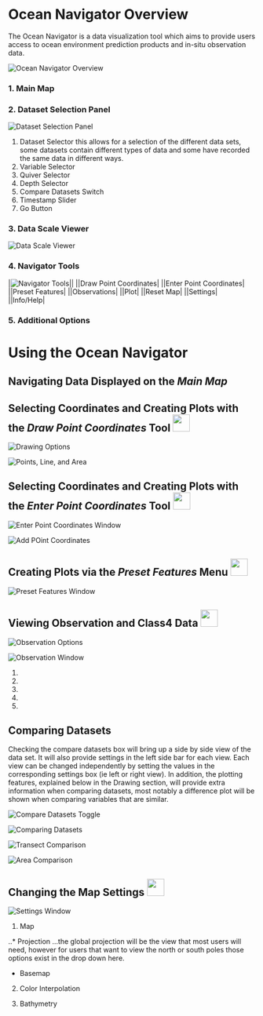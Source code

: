 # Ocean Navigator Overview

The Ocean Navigator is a data visualization tool which aims to provide users access to ocean environment prediction products and in-situ observation data.

![Ocean Navigator Overview](screenshots/overview.png "Ocean Navigator Overview")

### 1. Main Map

### 2. Dataset Selection Panel

![Dataset Selection Panel](screenshots/dataset_selector.png "Dataset Selection Panel")

1. Dataset Selector
this allows for a selection of the different data sets, some datasets contain different types of data and some have recorded the same data in different ways.
2. Variable Selector
3. Quiver Selector
4. Depth Selector
5. Compare Datasets Switch
6. Timestamp Slider
7. Go Button

### 3. Data Scale Viewer

![Data Scale Viewer](screenshots/scale_viewer.png "Data Scale Viewer")

### 4. Navigator Tools
|![Navigator Tools](screenshots/map_buttons.png "Navigator Tools")||
||Draw Point Coordinates|
||Enter Point Coordinates|
||Preset Features|
||Observations|
||Plot|
||Reset Map|
||Settings|
||Info/Help|

### 5. Additional Options

# Using the Ocean Navigator

## Navigating Data Displayed on the _Main Map_

## Selecting Coordinates and Creating Plots with the _Draw Point Coordinates_ Tool <img src="screenshots/draw_point_button.png" width=35 height=35 />

![Drawing Options](screenshots/drawing_tools.png "Drawing Options")

![Points, Line, and Area](screenshots/point_line_area.png "Points, Line, and Area")

## Selecting Coordinates and Creating Plots with the _Enter Point Coordinates_ Tool <img src="screenshots/enter_coords_button.png" width=35 height=35 />

![Enter Point Coordinates Window](screenshots/enter_coords_window.png "Enter Point Coordinates Window") 

![Add POint Coordinates](screenshots/add_coords.png "Add Point Coordinates")

## Creating Plots via the _Preset Features_ Menu <img src="screenshots/preset_features_button.png" width=35 height=35 />

![Preset Features Window](screenshots/preset_features_window.png "Preset Features Window") 

## Viewing Observation and Class4 Data <img src="screenshots/obs_button.png" width=35 height=35 />

![Observation Options](screenshots/obs_tools.png "Observation Options")

![Observation Window](screenshots/obs_window.png "Observation Window")

1.
2.
3.
4.
5.

## Comparing Datasets

Checking the compare datasets box will bring up a side by side view of the data set. It will also provide settings in the left side bar for each view. Each view can be changed independently by setting the values in the corresponding settings box (ie left or right view). In addition, the plotting features, explained below in the Drawing section, will provide extra information when comparing datasets, most notably a difference plot will be shown when comparing variables that are similar.

![Compare Datasets Toggle](screenshots/compare_toggle.png "Compare Datasets Toggle")

![Comparing Datasets](screenshots/compare_map.png "Comparing Datasets")

![Transect Comparison](screenshots/compare_line.png "Transect Comparison")

![Area Comparison](screenshots/compare_area.png "Area Comparison")

## Changing the Map Settings <img src="screenshots/settings_button.png" width=35 height=35 />

![Settings Window](screenshots/settings_window.png "Settings Window")

1. Map

..* Projection
...the global projection will be the view that most users will need, however for users that want to view the north or south poles those options exist in the drop down here.

* Basemap

2. Color Interpolation

3. Bathymetry



